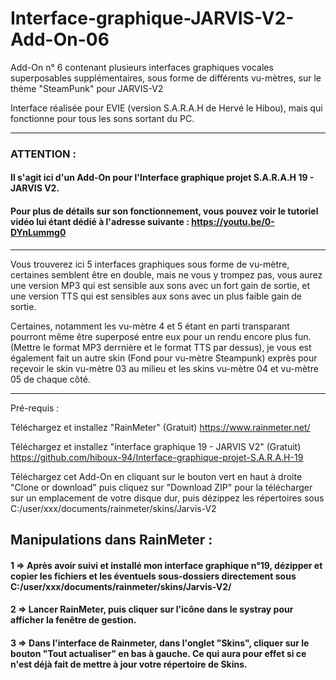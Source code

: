 # Interface-graphique-JARVIS-V2-Add-On-06
Add-On n° 6 contenant plusieurs interfaces graphiques vocales superposables supplémentaires, sous forme de différents vu-mètres, sur le thème "SteamPunk" pour JARVIS-V2

Interface réalisée pour EVIE (version S.A.R.A.H de Hervé le Hibou), mais qui fonctionne pour tous les sons sortant du PC.

------------------------------------------------------------------
### ATTENTION :

#### Il s'agit ici d'un Add-On pour l'Interface graphique projet S.A.R.A.H 19 - JARVIS V2.

#### Pour plus de détails sur son fonctionnement, vous pouvez voir le tutoriel vidéo lui étant dédié à l'adresse suivante : https://youtu.be/0-DYnLummg0

------------------------------------------------------------------

Vous trouverez ici 5 interfaces graphiques sous forme de vu-mètre, certaines semblent être en double, mais ne vous y trompez pas, vous aurez une version MP3 qui est sensible aux sons avec un fort gain de sortie, et une version TTS qui est sensibles aux sons avec un plus faible gain de sortie.

Certaines, notamment les vu-mètre 4 et 5 étant en parti transparant pourront même être superposé entre eux pour un rendu encore plus fun. (Mettre le format MP3 derrnière et le format TTS par dessus), je vous est également fait un autre skin (Fond pour vu-mètre Steampunk) exprès pour reçevoir le skin vu-mètre 03 au milieu et les skins vu-mètre 04 et vu-mètre 05 de chaque côté.

------------------------------------------------------------------

Pré-requis :

Téléchargez et installez "RainMeter" (Gratuit)
https://www.rainmeter.net/

Téléchargez et installez "interface graphique 19 - JARVIS V2" (Gratuit)
https://github.com/hiboux-94/Interface-graphique-projet-S.A.R.A.H-19

Téléchargez cet Add-On en cliquant sur le bouton vert en haut à droite "Clone or download" puis cliquez sur "Download ZIP" pour la télécharger sur un emplacement de votre disque dur, puis dézippez les répertoires sous C:/user/xxx/documents/rainmeter/skins/Jarvis-V2

## Manipulations dans RainMeter :

#### 1 => Après avoir suivi et installé mon interface graphique n°19, dézipper et copier les fichiers et les éventuels sous-dossiers directement sous C:/user/xxx/documents/rainmeter/skins/Jarvis-V2/

#### 2 => Lancer RainMeter, puis cliquer sur l’icône dans le systray pour afficher la fenêtre de gestion.

#### 3 => Dans l'interface de Rainmeter, dans l'onglet "Skins", cliquer sur le bouton "Tout actualiser" en bas à gauche. Ce qui aura pour effet si ce n'est déjà fait de mettre à jour votre répertoire de Skins.
